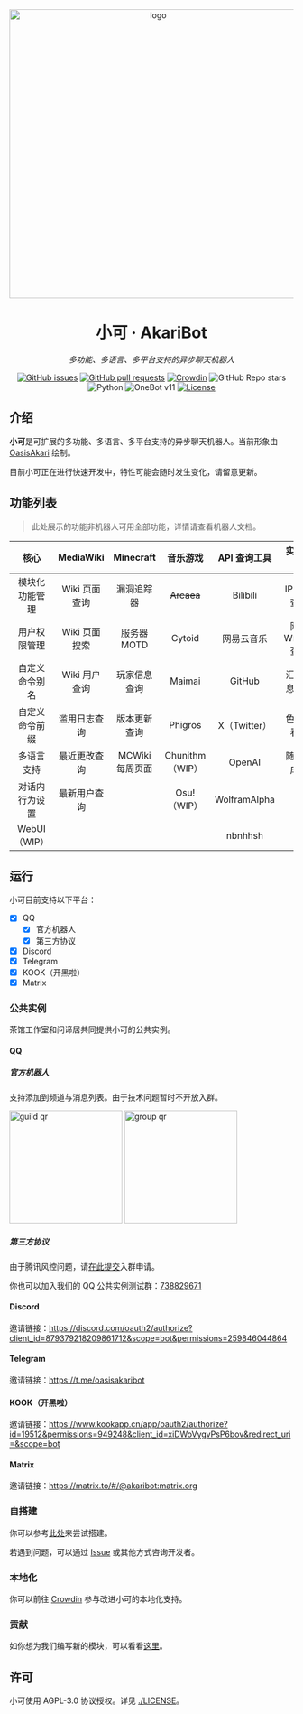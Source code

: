 <div align="center">
  <img width="512" src="./assets/character_marked.png" alt="logo">

# 小可 · AkariBot

_多功能、多语言、多平台支持的异步聊天机器人_

[![GitHub issues](https://img.shields.io/github/issues/Teahouse-Studios/akari-bot)](https://github.com/Teahouse-Studios/akari-bot/issues)
[![GitHub pull requests](https://img.shields.io/github/issues-pr/Teahouse-Studios/akari-bot)](https://github.com/Teahouse-Studios/akari-bot/pulls)<!--![GitHub tag](https://img.shields.io/github/v/tag/Teahouse-Studios/akari-bot?include_prereleases)-->
[![Crowdin](https://badges.crowdin.net/akari-bot/localized.svg)](https://crowdin.com/project/akari-bot)
![GitHub Repo stars](https://img.shields.io/github/stars/Teahouse-Studios/akari-bot?style=social)
<br>
![Python](https://img.shields.io/badge/Python-3.12+-blue)
![OneBot v11](https://img.shields.io/badge/OneBot-v11-black)
[![License](https://img.shields.io/github/license/Teahouse-Studios/akari-bot)](https://github.com/Teahouse-Studios/akari-bot/blob/master/LICENSE)
</div>

## 介绍

**小可**是可扩展的多功能、多语言、多平台支持的异步聊天机器人。当前形象由 [OasisAkari](https://github.com/OasisAkari) 绘制。

目前小可正在进行快速开发中，特性可能会随时发生变化，请留意更新。

## 功能列表
> 此处展示的功能非机器人可用全部功能，详情请查看机器人文档。

| 核心          | MediaWiki    | Minecraft      | 音乐游戏        | API 查询工具  | 实用工具         | 娱乐       | RSS               |
| :-----------: | :----------: | :------------: | :------------: | :-----------: |  :------------: | :--------: | :---------------: |
| 模块化功能管理  | Wiki 页面查询 | 漏洞追踪器     | ~~Arcaea~~     | Bilibili      | IP 地址查询     | Wordle     | MC 版本更新推送     |
| 用户权限管理    | Wiki 页面搜索 | 服务器 MOTD    | Cytoid         | 网易云音乐    | 网站 WHOIS 查询 | 24 点       | MC 新闻推送        |
| 自定义命令别名  | Wiki 用户查询 | 玩家信息查询   | Maimai          | GitHub       | 汇率信息查询    | 化学式小游戏 | MCWiki 每周页面推送 |
| 自定义命令前缀  | 滥用日志查询  | 版本更新查询   | Phigros         | X（Twitter）  | 色彩查看器     | 抛硬币      | 茶馆周报推送        |
| 多语言支持      | 最近更改查询 | MCWiki 每周页面 | Chunithm（WIP） | OpenAI       | 随机生成器     | 掷骰工具    |                    |
| 对话内行为设置  | 最新用户查询 |                | Osu!（WIP）     | WolframAlpha  |                | Emojimix   |                    |
|   WebUI（WIP） |             |                |                | nbnhhsh       |                | 一言        |                    |

## 运行

小可目前支持以下平台：
- [X] QQ
  - [X] 官方机器人
  - [X] 第三方协议
- [X] Discord
- [X] Telegram
- [X] KOOK（开黑啦）
- [X] Matrix

### 公共实例

茶馆工作室和问谛居共同提供小可的公共实例。

#### QQ
##### 官方机器人
支持添加到频道与消息列表。由于技术问题暂时不开放入群。
<div align="left">
  <img width="200" src="./assets/qqbot_qr_guild.png" alt="guild qr">
  <img width="200" src="./assets/qqbot_qr_group.png" alt="group qr">
</div>

##### 第三方协议
由于腾讯风控问题，请[在此提交](https://github.com/Teahouse-Studios/akari-bot/issues/new?assignees=OasisAkari&labels=New&template=add_new_group.yaml&title=%5BNEW%5D%3A+)入群申请。

你也可以加入我们的 QQ 公共实例测试群：[738829671](http://qm.qq.com/cgi-bin/qm/qr?k=nXkV2SUP_WWlCuSzzpnKJK_uYkG7n1im)

#### Discord

邀请链接：<https://discord.com/oauth2/authorize?client_id=879379218209861712&scope=bot&permissions=259846044864>

#### Telegram

邀请链接：<https://t.me/oasisakaribot>

#### KOOK（开黑啦）

邀请链接：<https://www.kookapp.cn/app/oauth2/authorize?id=19512&permissions=949248&client_id=xiDWoVygvPsP6bov&redirect_uri=&scope=bot>

#### Matrix

邀请链接：<https://matrix.to/#/@akaribot:matrix.org>

### 自搭建

你可以参考[此处](https://bot.teahouse.team/wiki/%E8%87%AA%E6%90%AD%E5%BB%BA)来尝试搭建。

若遇到问题，可以通过 [Issue](https://github.com/Teahouse-Studios/akari-bot/issues/new) 或其他方式咨询开发者。

### 本地化

你可以前往 [Crowdin](https://crowdin.com/project/akari-bot) 参与改进小可的本地化支持。

### 贡献

如你想为我们编写新的模块，可以看看[这里](https://bot.teahouse.team/wiki/%E6%96%B0%E5%BB%BA%E6%A8%A1%E5%9D%97%E6%8C%87%E5%8D%97)。

## 许可

小可使用 AGPL-3.0 协议授权。详见 [./LICENSE](./LICENSE)。

